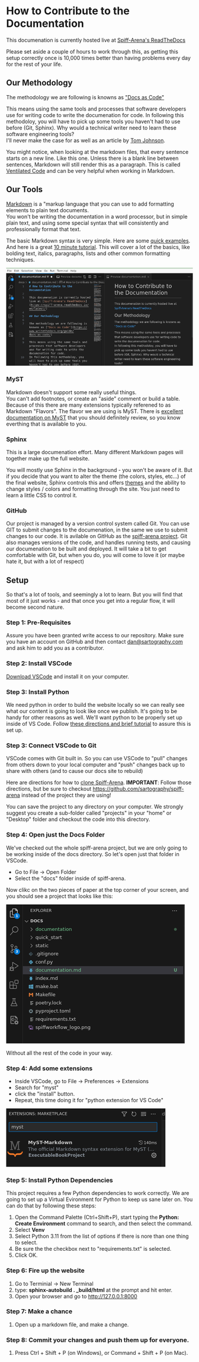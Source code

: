 # How to Contribute to the Documentation

This documenation is currently hosted live at [Spiff-Arena's ReadTheDocs](https://spiff-arena.readthedocs.io/en/latest/)


Please set aside a couple of hours to work through this, as getting this setup correctly once is 10,000 times better than having problems every day for the rest of your life.

## Our Methodology 

The methodology we are following is knowns as ["Docs as Code"](https://www.writethedocs.org/guide/docs-as-code/) 

This means using the same tools and processes that software developers use for writing code to write the documenation for code.
In following this methodoloy, you will have to pick up some tools you haven't had to use before (Git, Sphinx).
Why would a technical writer need to learn these software engineering tools?  
I'll never make the case for as well as an article by [Tom Johnson](https://idratherbewriting.com/trends/trends-to-follow-or-forget-docs-as-code.html).

You might notice, when looking at the markdown files, that every sentence starts on a new line.
Like this one.
Unless there is a blank line between sentences, Markdown will still render this as a paragraph.
This is called [Ventilated Code](https://vanemden.wordpress.com/2009/01/01/ventilated-prose/) and can be very helpful when working in Markdown.


## Our Tools

[Markdown](https://www.markdownguide.org/getting-started/) is a "markup language that you can use to add formatting elements to plain text documents.  
You won't be writing the documentation in a word processor, but in simple plain text, and using some special syntax that will consistently and professionally format that text.  


The basic Markdown syntax is very simple.  Here are some [quick examples](https://commonmark.org/help/). And here is a great [10 minute tutorial](https://commonmark.org/help/tutorial/).
This will cover a lot of the basics, like bolding text, italics, paragraphs, lists and other common formatting techniques.

![Markdown screenshot](./images/markdown.png "Markdown example")

### MyST
Markdown doesn't support some really useful things.  
You can't add footnotes, or create an "aside" comment or build a table.  
Because of this there are many extensions typically referened to as Markdown "Flavors".
The flavor we are using is MyST. 
There is [excellent documentation on MyST](https://myst-parser.readthedocs.io/en/v0.13.5/using/syntax.html) that you should definitely review, so you know everthing that is available to you.


### Sphinx
This is a large documenation effort. Many different Markdown pages will together make up the full website.

You will mostly use Sphinx in the background - you won't be aware of it.
But if you decide that you want to alter the theme (the colors, styles, etc...) of the final website, Sphinx controls this and offers  [themes](https://sphinx-themes.org/) and the ability to change styles / colors and formatting through the site.
You just need to learn a little CSS to control it.


### GitHub
Our project is managed by a version control system called Git.
You can use GIT to submit changes to the documenation, in the same we use to submit changes to our code.
It is avilable on GitHub as the [spiff-arena project](https://github.com/sartography/spiff-arena).  Git also manages versions of the code, and handles running tests, and causing our documenation to be built and deployed.
It will take a bit to get comfortable with Git, but when you do, you will come to love it (or maybe hate it, but with a lot of respect)

## Setup

So that's a lot of tools, and seemingly a lot to learn.
But you will find that most of it just works - and that once you get into a regular flow, it will become second nature.


### Step 1:  Pre-Requisites
Assure you have been granted write access to our repository.
Make sure you have an account on GitHub and then contact dan@sartography.com and ask him to add you as a contributor.


### Step 2:  Install VSCode
[Download VSCode](https://code.visualstudio.com/) and install it on your computer.

### Step 3: Install Python 
We need python in order to build the website locally so we can really see what our content is going to look like once we publish.  It's going to be handy for other reasons as well. We'll want python to be properly set up inside of VS Code. Follow [these directions and brief tutorial](https://code.visualstudio.com/docs/python/python-tutorial
) to assure this is set up.



### Step 3: Connect VSCode to Git
VSCode comes with Git built in.
So you can use VSCode to "pull" changes from others down to your local computer and "push" changes back up to share with others (and to cause our docs site to rebuild)

Here are directions for how to [clone Spiff-Arena](https://learn.microsoft.com/en-us/azure/developer/javascript/how-to/with-visual-studio-code/clone-github-repository?tabs=create-repo-command-palette%2Cinitialize-repo-activity-bar%2Ccreate-branch-command-palette%2Ccommit-changes-command-palette%2Cpush-command-palette#clone-repository).  **IMPORTANT**: Follow those directions, but be sure to checkout https://github.com/sartography/spiff-arena instead of the project they are using!

You can save the project to any directory on your computer.
We strongly suggest you create a sub-folder called "projects" in your "home" or "Desktop" folder and checkout the code into this directory.  

### Step 4: Open just the Docs Folder

We've checked out the whole spiff-arena project, but we are only going to be working inside of the docs directory.  So let's open just that folder in VSCode.

* Go to File -> Open Folder 
* Select the "docs" folder inside of spiff-arena.

Now clikc on the two pieces of paper at the top corner of your screen, and you should see a project that looks like this:

![Docs Directory](./images/docs_dir.png "Docs Directory")

Without all the rest of the code in your way.

### Step 4: Add some extensions
  * Inside VSCode, go to File -> Preferences -> Extensions
  * Search for "myst"
  * click the "install" button.
  * Repeat, this time doing it for "python extension for VS Code"

![Myst Extension](./images/myst.png "Search or MyST in extensions")


### Step 5: Install Python Dependencies
This project requires a few Python dependencies to work correctly.   We are going to set up a Virtual Evironment for Python to keep us sane later on.  You can do that by following these steps:

1. Open the Command Palette (Ctrl+Shift+P), start typing the **Python: Create Environment** command to search, and then select the command. 
1. Select **Venv**
1. Select Python 3.11 from the list of options if there is nore than one thing to select.
1. Be sure the the checkbox next to "requirements.txt" is selected. 
1. Click OK.

### Step 6: Fire up the website
1. Go to Terminial ->  New Terminal
1. type:  **sphinx-autobuild . _build/html** at the prompt and hit enter.
1. Open your browser and go to http://127.0.0.1:8000


### Step 7:  Make a chance
1. Open up a markdown file, and make a change. 

### Step 8:  Commit your changes and push them up for everyone.
1. Press Ctrl + Shift + P (on Windows), or Command + Shift + P (on Mac). 
